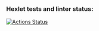 ### Hexlet tests and linter status:
[![Actions Status](https://github.com/Natali777884777/java-project-61/actions/workflows/hexlet-check.yml/badge.svg)](https://github.com/Natali777884777/java-project-61/actions)